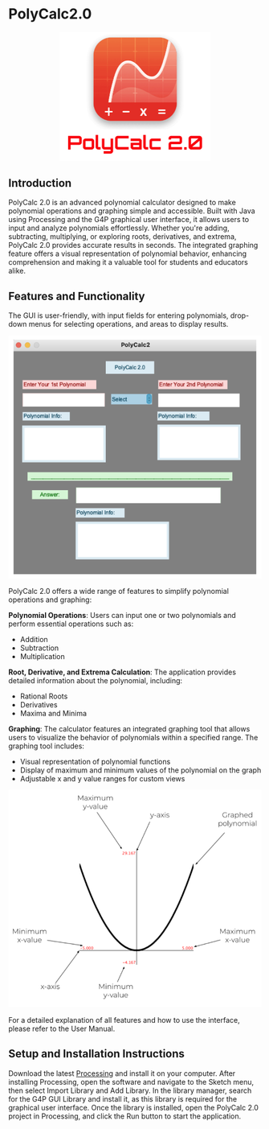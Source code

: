 # PolyCalc2.0

<div align="center">
    <img src="images/polycalc_logo.png" alt="PolyCalc Logo" width="300">
</div>

## Introduction

PolyCalc 2.0 is an advanced polynomial calculator designed to make polynomial operations and graphing simple and accessible. Built with Java using Processing and the G4P graphical user interface, 
it allows users to input and analyze polynomials effortlessly. Whether you're adding, subtracting, multiplying, or exploring roots, derivatives, and extrema, 
PolyCalc 2.0 provides accurate results in seconds. The integrated graphing feature offers a visual representation of polynomial behavior, enhancing comprehension and making it a valuable tool for students and educators alike.

## Features and Functionality

The GUI is user-friendly, with input fields for entering polynomials, drop-down menus for selecting operations, and areas to display results.

<div align="center">
    <img src="images/gui.png" alt="PolyCalc GUI" width="600">
</div>

PolyCalc 2.0 offers a wide range of features to simplify polynomial operations and graphing:

**Polynomial Operations**:
Users can input one or two polynomials and perform essential operations such as:

- Addition
- Subtraction
- Multiplication

**Root, Derivative, and Extrema Calculation**:
The application provides detailed information about the polynomial, including:

- Rational Roots
- Derivatives
- Maxima and Minima

**Graphing**:
The calculator features an integrated graphing tool that allows users to visualize the behavior of polynomials within a specified range. The graphing tool includes:

- Visual representation of polynomial functions
- Display of maximum and minimum values of the polynomial on the graph
- Adjustable x and y value ranges for custom views

<div align="center">
    <img src="images/graph.png" alt="PolyCalc Graph" width="600">
</div>

For a detailed explanation of all features and how to use the interface, please refer to the User Manual.

## Setup and Installation Instructions

Download the latest [Processing](https://processing.org/) and install it on your computer. 
After installing Processing, open the software and navigate to the Sketch menu, then select Import Library and Add Library. 
In the library manager, search for the G4P GUI Library and install it, as this library is required for the graphical user interface. 
Once the library is installed, open the PolyCalc 2.0 project in Processing, and click the Run button to start the application.
